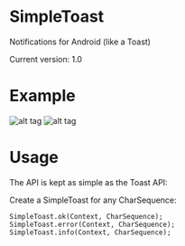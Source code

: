SimpleToast
===========

Notifications for Android (like a Toast)

Current version: 1.0

Example
===========
![alt tag](https://raw.githubusercontent.com/Pierry/SimpleToast/master/screentshots/cancel.png)
![alt tag](https://raw.githubusercontent.com/Pierry/SimpleToast/master/screentshots/ok.png)


Usage
===========

The API is kept as simple as the Toast API:

Create a SimpleToast for any CharSequence:

	SimpleToast.ok(Context, CharSequence);
    SimpleToast.error(Context, CharSequence);
    SimpleToast.info(Context, CharSequence);
